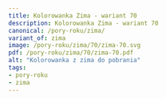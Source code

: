 ```yaml
---
title: Kolorowanka Zima - wariant 70
description: Kolorowanka Zima - wariant 70
canonical: /pory-roku/zima/
variant_of: zima
image: /pory-roku/zima/70/zima-70.svg
pdf: /pory-roku/zima/70/zima-70.pdf
alt: "Kolorowanka z zima do pobrania"
tags:
- pory-roku
- zima
---
```

